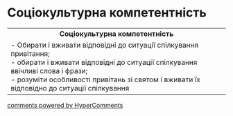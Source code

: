 <div id="hypercomments_widget" class="js-hypercomments-widget invisible"></div>

# Соціокультурна компетентність

<table>
  <tr>
    <td align="center"><b>Соціокультурна компетентність</b></td>
  </tr>
<td style="vertical-align:top !important;">
- Обирати і вживати відповідні до ситуації спілкування привітання; <br>
- обирати і вживати відповідні до ситуації спілкування ввічливі слова і фрази;<br>
- розуміти особливості привітань зі святом і вживати їх відповідно до ситуації спілкування
</td>
</table>

<div class="js-hypercomments-container">
    <a href="http://hypercomments.com" class="hc-link" title="comments widget">comments powered by HyperComments</a>
</div>